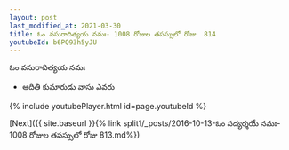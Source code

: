 ```yaml
---
layout: post
last_modified_at: 2021-03-30
title: ఓం వసురాదిత్యయ నమః- 1008 రోజుల తపస్సులో రోజు  814
youtubeId: b6PQ93h5yJU
---
```

 
 
 ఓం వసురాదిత్యయ నమః  
 
 -  ఆదితి కుమారుడు వాసు ఎవరు 
 
  
 
  
 
 
 
 
 
 


{% include youtubePlayer.html id=page.youtubeId %}
 
[Next]({{ site.baseurl }}{% link  split1/_posts/2016-10-13-ఓం సద్యర్శయే నమః- 1008 రోజుల తపస్సులో రోజు  813.md%})
 
